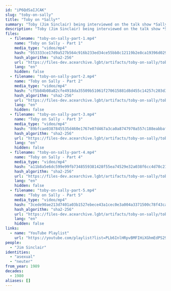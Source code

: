 ```yaml
---
id: "iP6QdSaIJCAK"
slug: "toby-on-sally"
title: "Toby on *Sally*"
summary: "Toby (Jim Sinclair) being interviewed on the talk show *Sally*"
description: "Toby (Jim Sinclair) being interviewed on the talk show *Sally* about xir identity as a neuter person (CW: amatonormativity, gender essentialism, dated language, misgendering, invasive questions toward intersex people)"
files:
  - filename: "toby-on-sally-part-1.mp4"
    name: "Toby on Sally - Part 1"
    media_type: "video/mp4"
    hash: "953333ce17d9a527b564c916b233ed34ce55bb8c12119b2e8ca19396d0296395"
    hash_algorithm: "sha2-256"
    url: "https://files-dev.acearchive.lgbt/artifacts/toby-on-sally/toby-on-sally-part-1.mp4"
    lang: "en"
    hidden: false
  - filename: "toby-on-sally-part-2.mp4"
    name: "Toby on Sally - Part 2"
    media_type: "video/mp4"
    hash: "cf5b84b08a82cfe4918da35509b51061f270615881d8d455c14257c203d3fa0a"
    hash_algorithm: "sha2-256"
    url: "https://files-dev.acearchive.lgbt/artifacts/toby-on-sally/toby-on-sally-part-2.mp4"
    lang: "en"
    hidden: false
  - filename: "toby-on-sally-part-3.mp4"
    name: "Toby on Sally - Part 3"
    media_type: "video/mp4"
    hash: "89bfcae0387845535d460e1767e07d467a3ca0a8747970a557c188eabbaf49bc"
    hash_algorithm: "sha2-256"
    url: "https://files-dev.acearchive.lgbt/artifacts/toby-on-sally/toby-on-sally-part-3.mp4"
    lang: "en"
    hidden: false
  - filename: "toby-on-sally-part-4.mp4"
    name: "Toby on Sally - Part 4"
    media_type: "video/mp4"
    hash: "a11b8a5e6dc599e99fb7348559381428f55ea74529e32a038f6cc4d70c21c135"
    hash_algorithm: "sha2-256"
    url: "https://files-dev.acearchive.lgbt/artifacts/toby-on-sally/toby-on-sally-part-4.mp4"
    lang: "en"
    hidden: false
  - filename: "toby-on-sally-part-5.mp4"
    name: "Toby on Sally - Part 5"
    media_type: "video/mp4"
    hash: "3cede90ae213d7401a03b1527ebece43a1cec0e3a004a3371500c78f43ca08a7"
    hash_algorithm: "sha2-256"
    url: "https://files-dev.acearchive.lgbt/artifacts/toby-on-sally/toby-on-sally-part-5.mp4"
    lang: "en"
    hidden: false
links:
  - name: "YouTube Playlist"
    url: "https://youtube.com/playlist?list=PLb6InlHRpvBMFIHiXGhmEdPS29DE5Q58d"
people:
  - "Jim Sinclair"
identities:
  - "asexual"
  - "neuter"
from_year: 1989
decades:
  - 1980
aliases: []
---
```

